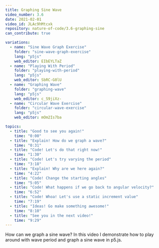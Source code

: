 ```yaml
---
title: Graphing Sine Wave
video_number: 3.6
date: 2021-02-01
video_id: JLAc9hMtcxk
repository: nature-of-code/3.6-graphing-sine
can_contribute: true

variations:
  - name: "Sine Wave Graph Exercise"
    folder: "sine-wave-graph-exercise"
    lang: "p5js"
    web_editor: EIbEYLTaZ
  - name: "Playing With Period"
    folder: "playing-with-period"
    lang: "p5js"
    web_editor: SbRC-G0lU
  - name: "Graphing Wave"
    folder: "graphing-wave"
    lang: "p5js"
    web_editor: c_S9jiXz-
  - name: "Circular Wave Exercise"
    folder: "circular-wave-exercise"
    lang: "p5js"
    web_editor: mOm2Is7ba

topics:
  - title: "Good to see you again!"
    time: "0:00"
  - title: "Explain! How do we graph a wave?"
    time: "0:31"
  - title: "Code! Let's do that right now!"
    time: "1:30"
  - title: "Code! Let's try varying the period"
    time: "3:18"
  - title: "Explain! Why are we here again?"
    time: "4:22"
  - title: "Code! Change the starting angles"
    time: "5:05"
  - title: "Code! What happens if we go back to angular velocity?"
    time: "6:52"
  - title: "Code! Whoa! Let's use a static increment value"
    time: "7:19"
  - title: "Ideas! Go make something awesome!"
    time: "8:10"
  - title: "See you in the next video!"
    time: "9:29"
---
```


How can we graph a sine wave? In this video I demonstrate how to play around with wave period and graph a sine wave in p5.js.
